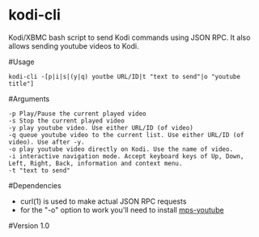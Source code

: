 kodi-cli
========

Kodi/XBMC bash script to send Kodi commands using JSON RPC. It also allows sending youtube videos to Kodi.

#Usage

`kodi-cli -[p|i|s|(y|q) youtbe URL/ID|t "text to send"|o "youtube title"]`

#Arguments
```
-p Play/Pause the current played video
-s Stop the current played video
-y play youtube video. Use either URL/ID (of video)
-q queue youtube video to the current list. Use either URL/ID (of video). Use after -y.
-o play youtube video directly on Kodi. Use the name of video.
-i interactive navigation mode. Accept keyboard keys of Up, Down, Left, Right, Back, information and context menu.
-t "text to send"
```

#Dependencies
* curl(1) is used to make actual JSON RPC requests
* for the "-o" option to work you'll need to install [mps-youtube](https://github.com/np1/mps-youtube)

#Version
1.0
